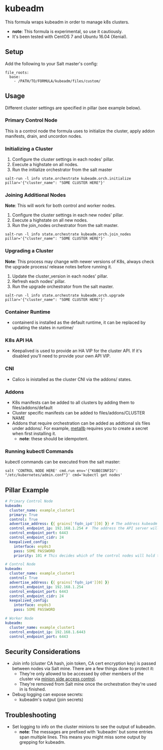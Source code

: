 # kubeadm
This formula wraps kubeadm in order to manage k8s clusters.
* **note**: This formula is experimental, so use it cautiously.
* It's been tested with CentOS 7 and Ubuntu 16.04 (Xenial).

## Setup
Add the following to your Salt master's config:
```
file_roots:
  base:
    - /PATH/TO/FORMULA/kubeadm/files/custom/
```

## Usage
Different cluster settings are specified in pillar (see example below).
### Primary Control Node
This is a control node the formula uses to initialize the cluster, apply addon manifests, drain, and uncordon nodes.
### Initializing a Cluster
1. Configure the cluster settings in each nodes' pillar.
2. Execute a highstate on all nodes.
3. Run the initialize orchestrator from the salt master
```
salt-run -l info state.orchestrate kubeadm.orch.initialize pillar='{"cluster_name": "SOME CLUSTER HERE"}'
```
### Joining Additional Nodes
**Note**: This will work for both control and worker nodes.
1. Configure the cluster settings in each new nodes' pillar.
2. Execute a highstate on all new nodes.
3. Run the join_nodes orchestrator from the salt master.
```
salt-run -l info state.orchestrate kubeadm.orch.join_nodes pillar='{"cluster_name": "SOME CLUSTER HERE"}'
```
### Upgrading a Cluster
**Note**: This process may change with newer versions of K8s, always check the upgrade process/ release notes before running it.
1. Update the cluster_version in each nodes' pillar.
2. Refresh each nodes' pillar.
3. Run the upgrade orchestrator from the salt master.
```
salt-run -l info state.orchestrate kubeadm.orch.upgrade pillar='{"cluster_name": "SOME CLUSTER HERE"}'
```
### Container Runtime
* containerd is installed as the default runtime, it can be replaced by updating the states in runtime/ 
### K8s API HA
* Keepalived is used to provide an HA VIP for the cluster API.  If it's disabled you'll need to provide your own API VIP.
### CNI
* Calico is inistalled as the cluster CNI via the addons/ states.
### Addons
* K8s manifests can be added to all clusters by adding them to files/addons/default
* Cluster specific manifests can be added to files/addons/CLUSTER NAME
* Addons that require orchestration can be added as addtional sls files under addons/.  For example, [metallb](https://metallb.universe.tf/installation/) requires you to create a secret when first installing it.
  * **note**: these should be idempotent.
### Running kubectl Commands
kubectl commands can be executed from the salt master:
```
salt 'CONTROL NODE HERE' cmd.run env='{"KUBECONFIG": "/etc/kubernetes/admin.conf"}' cmd='kubectl get nodes' 
```

## Pillar Example
```yaml
# Primary Control Node
kubeadm:
  cluster_name: example_cluster1
  primary: True 
  control: True  
  advertise_address: {{ grains['fqdn_ip4'][0] }} # The address kubeadm uses to host etcd
  control_endpoint_ip: 192.168.1.254 #  The address the API server will listen on
  control_endpoint_port: 6443 
  control_endpoint_cidr: 24
  keepalived_config:
    interface: enp0s3 
    pass: SOME PASSWORD
    priority: 101 # This decides which of the control nodes will hold the VIP, higher increases priority

# Control Node
kubeadm:
  cluster_name: example_cluster1
  control: True
  advertise_address: {{ grains['fqdn_ip4'][0] }}
  control_endpoint_ip: 192.168.1.254
  control_endpoint_port: 6443
  control_endpoint_cidr: 24
  keepalived_config:
    interface: enp0s3
    pass: SOME PASSWORD

# Worker Node
kubeadm:
  cluster_name: example_cluster1
  control_endpoint_ip: 192.168.1.6443
  control_endpoint_port: 6443
```

## Security Considerations
* Join info (cluster CA hash, join token, CA cert encryption key) is passed between nodes via Salt mine.  There are a few things done to protect it:
  * They're only allowed to be accessed by other members of the cluster via [minion side access control](https://docs.saltstack.com/en/latest/topics/mine/index.html#minion-side-access-control).
  * They're removed from Salt mine once the orchestration they're used in is finished.
* Debug logging can expose secrets:
  * kubeadm's output (join secrets)

## Troubleshooting
* Set logging to info on the cluster minions to see the output of kubeadm.
  * **note**: The messages are prefixed with 'kubeadm' but some entries span multiple lines. This means you might miss some output by grepping for kubeadm.
